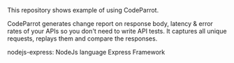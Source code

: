 This repository shows example of using CodeParrot. 

CodeParrot generates change report on response body, latency & error rates of your APIs so you don't need to write API tests. It captures all unique requests, replays them and compare the responses.


nodejs-express: NodeJs language Express Framework